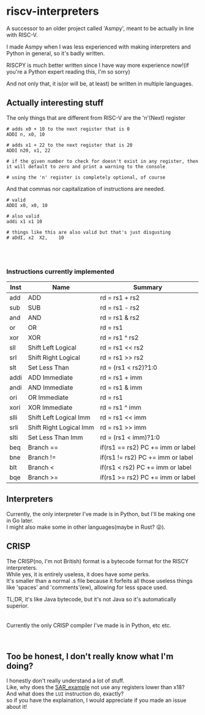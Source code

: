 # riscv-interpreters
A successor to an older project called 'Asmpy', meant to be actually in line with RISC-V.

I made Asmpy when I was less experienced with making interpreters and Python in general, so it's badly written.

RISCPY is much better written since I have way more experience now!(if you're a Python expert reading this, I'm so sorry)

And not only that, it is(or will be, at least) be written in multiple languages.



## Actually interesting stuff
The only things that are different from RISC-V are the 'n'(Next) register<br>
```
# adds x0 + 10 to the next register that is 0
ADDI n, x0, 10

# adds x1 + 22 to the next register that is 20
ADDI n20, x1, 22

# if the given number to check for doesn't exist in any register, then it will default to zero and print a warning to the console

# using the 'n' register is completely optional, of course
```

And that commas nor capitalization of instructions are needed.
```
# valid
ADDI x0, x0, 10

# also valid
addi x1 x1 10

# things like this are also valid but that's just disgusting
# aDdI, x2  X2,    10
```

<br><br>

### Instructions currently implemented

Inst | Name | Summary
--- | --- | ---
add | ADD | rd = rs1 + rs2
sub | SUB | rd = rs1 - rs2
and | AND | rd = rs1 & rs2
or | OR | rd = rs1 | rs2
xor | XOR | rd = rs1 ^ rs2
sll | Shift Left Logical | rd = rs1 << rs2
srl | Shift Right Logical | rd = rs1 >> rs2
slt | Set Less Than | rd = (rs1 < rs2)?1:0
addi | ADD Immediate | rd = rs1 + imm
andi | AND Immediate | rd = rs1 & imm
ori | OR Immediate | rd = rs1 | imm
xori | XOR Immediate | rd = rs1 ^ imm
slli | Shift Left Logical Imm | rd = rs1 << imm
srli | Shift Right Logical Imm | rd = rs1 >> imm
slti | Set Less Than Imm | rd = (rs1 < imm)?1:0
beq | Branch == | if(rs1 == rs2) PC += imm or label
bne | Branch != | if(rs1 != rs2) PC += imm or label
blt | Branch < | if(rs1 < rs2) PC += imm or label
bqe | Branch >= | if(rs1 >= rs2) PC += imm or label

<!--
#### Non-standard/custom instructions
Inst | Name | Summary
--- | --- | ---
-->


## Interpreters
Currently, the only interpreter I've made is in Python, but I'll be making one in Go later.<br>
I might also make some in other languages(maybe in Rust? 😜).

## CRISP
The CRISP(no, I'm not British) format is a bytecode format for the RISCY interpreters.<br>
While yes, it is entirely useless, it does have *some* perks.<br>
It's smaller than a normal .s file because it forfeits all those useless things like 'spaces' and 'comments'(ew), allowing for less space used.

TL;DR, it's like Java bytecode, but it's not Java so it's automatically superior.
<br><br><br>
Currently the only CRISP compiler I've made is in Python, etc etc.

<br>

## Too be honest, I don't really know what I'm doing?
I honestly don't really understand a lot of stuff.<br>
Like, why does the [SAR_example](/asm/SAR_example.s) not use any registers lower than x18?<br>
And what does the `LUI` instruction do, exactly?<br>
so if you have the explaination, I would appreciate if you made an issue about it!